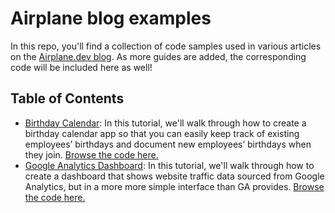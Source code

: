 # Airplane blog examples

In this repo, you'll find a collection of code samples used in various articles on the [Airplane.dev blog](https://airplane.dev/blog). As more guides are added, the corresponding code will be included here as well!

## Table of Contents

  - [Birthday Calendar](https://www.airplane.dev/blog/how-to-build-a-birthday-calendar): In this tutorial, we'll walk through how to create a birthday calendar app so that you can easily keep track of existing employees’ birthdays and document new employees’ birthdays when they join. [Browse the code here.](https://github.com/airplanedev/airplane-blog-examples/tree/main/birthday-calendar)
  - [Google Analytics Dashboard](https://www.airplane.dev/blog/google-analytics-kpi-dashboard): In this tutorial, we'll walk through how to create a dashboard that shows website traffic data sourced from Google Analytics, but in a more more simple interface than GA provides. [Browse the code here.](https://github.com/airplanedev/airplane-blog-examples/tree/main/google-kpi-dashboard)
